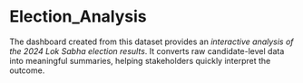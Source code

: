 # Election_Analysis
The dashboard created from this dataset provides an *interactive analysis of the 2024 Lok Sabha election results*. It converts raw candidate-level data into meaningful summaries, helping stakeholders quickly interpret the outcome.
